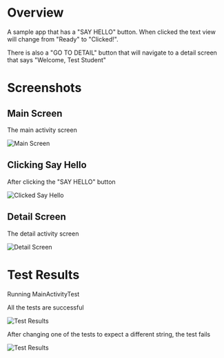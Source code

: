 # Overview

A sample app that has a "SAY HELLO" button.  When clicked the text view will change from
"Ready" to "Clicked!".

There is also a "GO TO DETAIL" button that will navigate to a detail screen that says 
"Welcome, Test Student"

# Screenshots

## Main Screen
The main activity screen

![Main Screen](../../images/hello_testing/main_screen.png)

## Clicking Say Hello
After clicking the "SAY HELLO" button

![Clicked Say Hello](../../images/hello_testing/after_click.png)

## Detail Screen
The detail activity screen

![Detail Screen](../../images/hello_testing/go_to_detail.png)

# Test Results

Running MainActivityTest

All the tests are successful

![Test Results](../../images/hello_testing/hello_testing_good.png)

After changing one of the tests to expect a different string, the test fails

![Test Results](../../images/hello_testing/hello_testing_fail.png)